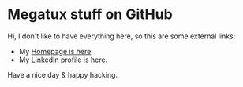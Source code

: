 # Megatux stuff on GitHub

Hi, I don't like to have everything here, so this are some external links:

* My [Homepage is here](https://megatux.me).
* My [LinkedIn profile is here](https://www.linkedin.com/in/molinacristian/).

Have a nice day & happy hacking.
